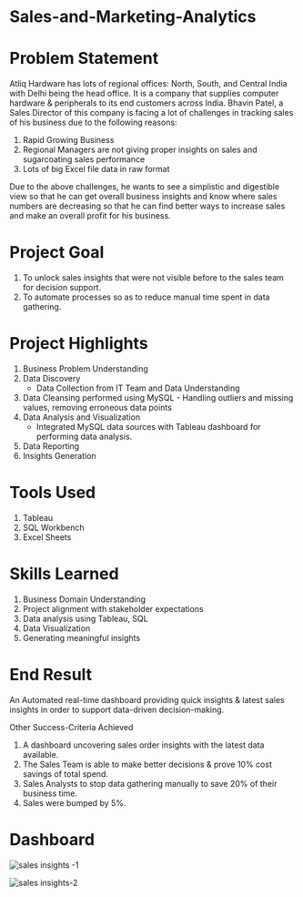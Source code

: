 # Sales-and-Marketing-Analytics
# Problem Statement
Atliq Hardware has lots of regional offices: North, South, and Central India with Delhi being the head office. It is a company that supplies computer hardware & peripherals to its end customers across India.
Bhavin Patel, a Sales Director of this company is facing a lot of challenges in tracking sales of his business due to the following reasons:
 
  1. Rapid Growing Business
  2. Regional Managers are not giving proper insights on sales and sugarcoating sales performance
  3. Lots of big Excel file data in raw format

Due to the above challenges, he wants to see a simplistic and digestible view so that he can get overall business insights and know where sales numbers are decreasing so that he can find better ways to increase sales and make an overall profit for his business.

# Project Goal
1. To unlock sales insights that were not visible before to the sales team for decision support.
2. To automate processes so as to reduce manual time spent in data gathering.

# Project Highlights
1. Business Problem Understanding
2. Data Discovery
   - Data Collection from IT Team and Data Understanding
3. Data Cleansing performed using MySQL - Handling outliers and missing values, removing erroneous data points
4. Data Analysis and Visualization
   - Integrated MySQL data sources with Tableau dashboard for performing data analysis.
6. Data Reporting
7. Insights Generation

 # Tools Used
 1. Tableau
 2. SQL Workbench
 3. Excel Sheets

# Skills Learned
1. Business Domain Understanding
2. Project alignment with stakeholder expectations
3. Data analysis using Tableau, SQL
4. Data Visualization
5. Generating meaningful insights 

# End Result
An Automated real-time dashboard providing quick insights & latest sales insights in order to support data-driven decision-making.

Other Success-Criteria Achieved
1. A dashboard uncovering sales order insights with the latest data available.
2. The Sales Team is able to make better decisions & prove 10% cost savings of total spend.
3. Sales Analysts to stop data gathering manually to save 20% of their business time.
4. Sales were bumped by 5%.

# Dashboard
![sales insights -1](https://github.com/user-attachments/assets/6d55821c-6ec0-486e-831f-9c7ad745b702)


![sales insights-2](https://github.com/user-attachments/assets/939323a2-420c-42ed-9080-1b7b6a72a6ba)

